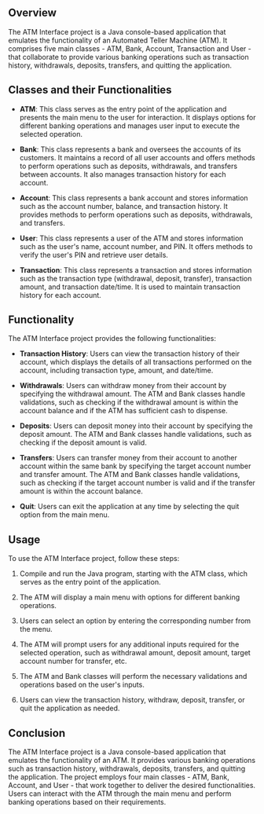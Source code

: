 ## Overview

The ATM Interface project is a Java console-based application that emulates the functionality of an Automated Teller Machine (ATM). It comprises five main classes - ATM, Bank, Account, Transaction and User - that collaborate to provide various banking operations such as transaction history, withdrawals, deposits, transfers, and quitting the application.

## Classes and their Functionalities

* **ATM**: This class serves as the entry point of the application and presents the main menu to the user for interaction. It displays options for different banking operations and manages user input to execute the selected operation.

* **Bank**: This class represents a bank and oversees the accounts of its customers. It maintains a record of all user accounts and offers methods to perform operations such as deposits, withdrawals, and transfers between accounts. It also manages transaction history for each account.

* **Account**: This class represents a bank account and stores information such as the account number, balance, and transaction history. It provides methods to perform operations such as deposits, withdrawals, and transfers.

* **User**: This class represents a user of the ATM and stores information such as the user's name, account number, and PIN. It offers methods to verify the user's PIN and retrieve user details.

* **Transaction**: This class represents a transaction and stores information such as the transaction type (withdrawal, deposit, transfer), transaction amount, and transaction date/time. It is used to maintain transaction history for each account.

## Functionality
The ATM Interface project provides the following functionalities:

* **Transaction History**: Users can view the transaction history of their account, which displays the details of all transactions performed on the account, including transaction type, amount, and date/time.

* **Withdrawals**: Users can withdraw money from their account by specifying the withdrawal amount. The ATM and Bank classes handle validations, such as checking if the withdrawal amount is within the account balance and if the ATM has sufficient cash to dispense.

* **Deposits**: Users can deposit money into their account by specifying the deposit amount. The ATM and Bank classes handle validations, such as checking if the deposit amount is valid.

* **Transfers**: Users can transfer money from their account to another account within the same bank by specifying the target account number and transfer amount. The ATM and Bank classes handle validations, such as checking if the target account number is valid and if the transfer amount is within the account balance.

* **Quit**: Users can exit the application at any time by selecting the quit option from the main menu.

## Usage
To use the ATM Interface project, follow these steps:

1. Compile and run the Java program, starting with the ATM class, which serves as the entry point of the application.

2. The ATM will display a main menu with options for different banking operations.

3. Users can select an option by entering the corresponding number from the menu.

4. The ATM will prompt users for any additional inputs required for the selected operation, such as withdrawal amount, deposit amount, target account number for transfer, etc.

5. The ATM and Bank classes will perform the necessary validations and operations based on the user's inputs.

6. Users can view the transaction history, withdraw, deposit, transfer, or quit the application as needed.

## Conclusion

The ATM Interface project is a Java console-based application that emulates the functionality of an ATM. It provides various banking operations such as transaction history, withdrawals, deposits, transfers, and quitting the application. The project employs four main classes - ATM, Bank, Account, and User - that work together to deliver the desired functionalities. Users can interact with the ATM through the main menu and perform banking operations based on their requirements.
